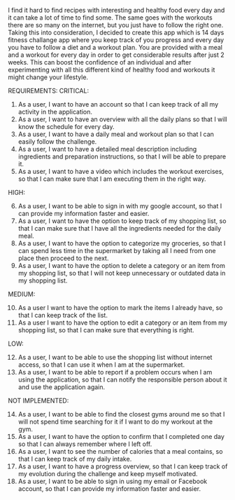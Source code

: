 I find it hard to find recipes with interesting and healthy food every day and it can take a lot of time to find some. The same goes with the workouts there are so many on the internet, but you just have to follow the right one. Taking this into consideration, I decided to create this app which is 14 days fitness challange app where you keep track of you progress and every day you have to follow a diet and a workout plan. You are provided with a meal and a workout for every day in order to get considerable results after just 2 weeks. This can boost the confidence of an individual and after experimenting with all this different kind of healthy food and workouts it might change your lifestyle.

REQUIREMENTS:
CRITICAL:

1. As a user, I want to have an account so that I can keep track of all my activity in the application.
2. As a user, I want to have an overview with all the daily plans so that I will know the schedule for every day.
3. As a user, I want to have a daily meal and workout plan so that I can easily follow the challenge.
4. As a user, I want to have a detailed meal description including ingredients and preparation instructions, so that I will be able to prepare it.
5. As a user, I want to have a video which includes the workout exercises, so that I can make sure that I am executing them in the right way.

HIGH:

6. As a user, I want to be able to sign in with my google account, so that I can provide my information faster and easier.
7. As a user, I want to have the option to keep track of my shopping list, so that I can make sure that I have all the ingredients needed for the daily meal.
8. As a user, I want to have the option to categorize my groceries, so that I can spend less time in the supermarket by taking all I need from one place then proceed to the next. 
9. As a user, I want to have the option to delete a category or an item from my shopping list, so that I will not keep unnecessary or outdated data in my shopping list.

MEDIUM:

10. As a user I want to have the option to mark the items I already have, so that I can keep track of the list.
11. As a user I want to have the option to edit a category or an item from my shopping list, so that I can make sure that everything is right.

LOW:

12. As a user, I want to be able to use the shopping list without internet access, so that I can use it when I am at the supermarket.
13. As a user, I want to be able to report if a problem occurs when I am using the application, so that I can notify the responsible person about it and use the application again.

NOT IMPLEMENTED:

14. As a user, I want to be able to find the closest gyms around me so that I will not spend time searching for it if I want to do my workout at the gym.
15. As a user, I want to have the option to confirm that I completed one day so that I can always remember where I left off.
16. As a user, I want to see the number of calories that a meal contains, so that I can keep track of my daily intake.
17. As a user, I want to have a progress overview, so that I can keep track of my evolution during the challenge and keep myself motivated.
18. As a user, I want to be able to sign in using my email or Facebook account, so that I can provide my information faster and easier.

